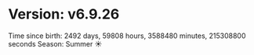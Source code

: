 # Version: v6.9.26
Time since birth: 2492 days, 59808 hours, 3588480 minutes, 215308800 seconds
Season: Summer ☀️

